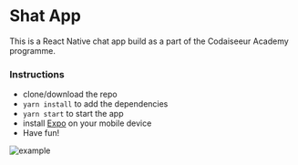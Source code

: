 # Shat App

This is a React Native chat app build as a part of the Codaiseeur Academy programme. 

### Instructions 
- clone/download the repo
- `yarn install` to add the dependencies
- `yarn start` to start the app
- install [Expo](https://github.com/expo/expo) on your mobile device
- Have fun!

![example](https://media.giphy.com/media/5b0kNYZpXVA2pFxc3F/giphy.gif)
